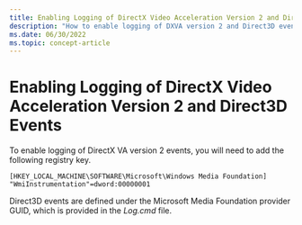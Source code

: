 ```yaml
---
title: Enabling Logging of DirectX Video Acceleration Version 2 and Direct3D Events
description: "How to enable logging of DXVA version 2 and Direct3D events in GPUView"
ms.date: 06/30/2022
ms.topic: concept-article
---
```


# Enabling Logging of DirectX Video Acceleration Version 2 and Direct3D Events

To enable logging of DirectX VA version 2 events, you will need to add the following registry key.

``` registry
[HKEY_LOCAL_MACHINE\SOFTWARE\Microsoft\Windows Media Foundation] "WmiInstrumentation"=dword:00000001
```

Direct3D events are defined under the Microsoft Media Foundation provider GUID, which is provided in the *Log.cmd* file.
